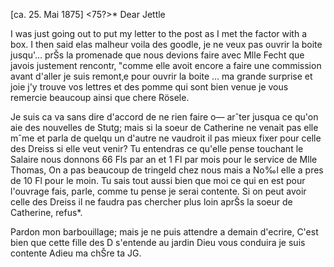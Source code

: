  [ca. 25. Mai 1875]
 <75?>*
Dear Jettle

I was just going out to put my letter to the post as I met the factor with a box. I then said elas malheur voila des goodle, je ne veux pas ouvrir la boite jusqu'… prŠs la promenade que nous devions faire avec Mlle Fecht que javois justement rencontr‚ "comme elle avoit encore a faire une commission avant d'aller je suis remont‚e pour ouvrir la boite … ma grande surprise et joie j'y trouve vos lettres et des pomme qui sont bien venue je vous remercie beaucoup ainsi que chere Rösele.

Je suis ca va sans dire d'accord de ne rien faire o— arˆter jusqua ce qu'on aie des nouvelles de Stutg; mais si la soeur de Catherine ne venait pas elle mˆme et parla de quelqu un d'autre ne vaudroit il pas mieux fixer pour celle des Dreiss si elle veut venir? Tu entendras ce qu'elle pense touchant le Salaire nous donnons 66 Fls par an et 1 Fl par mois pour le service de Mlle Thomas, On a pas beaucoup de tringeld chez nous mais a No‰l elle a pres de 10 Fl pour le moin. Tu sais tout aussi bien que moi ce qui en est pour l'ouvrage fais, parle, comme tu pense je serai contente. Si on peut avoir celle des Dreiss il ne faudra pas chercher plus loin aprŠs la soeur de Catherine, refus*.

Pardon mon barbouillage; mais je ne puis attendre a demain d'ecrire, C'est bien que cette fille des D s'entende au jardin Dieu vous conduira je suis contente Adieu ma chŠre
 ta JG.
